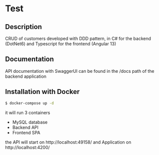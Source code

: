 # Test

## Description
CRUD of customers developed with DDD pattern, in C# for the backend (DotNet6) and Typescript for the frontend (Angular 13)

## Documentation
API documentation with SwaggerUI can be found in the /docs path of the backend application


## Installation with Docker
```bash
$ docker-compose up -d
```

it will run 3 containers 
- MySQL database
- Backend API
- Frontend SPA

the API will start on http://localhost:49158/ and Application on http://localhost:4200/

